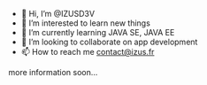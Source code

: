 - 👋 Hi, I’m @IZUSD3V
- 👀 I’m interested to learn new things 
- 🌱 I’m currently learning JAVA SE, JAVA EE
- 💞️ I’m looking to collaborate on app development
- 📫 How to reach me contact@izus.fr

more information soon...

<!---
IZUSD3V/IZUSD3V is a ✨ special ✨ repository because its `README.md` (this file) appears on your GitHub profile.
You can click the Preview link to take a look at your changes.
--->
